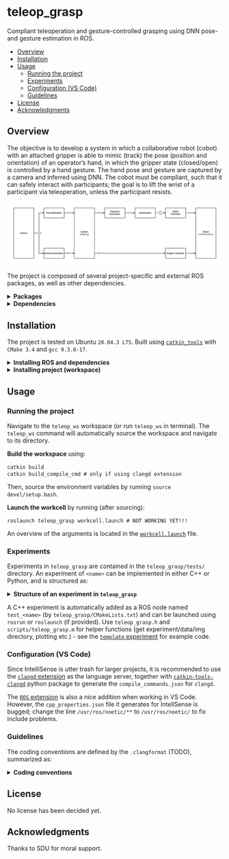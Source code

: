 # teleop_grasp
Compliant teleoperation and gesture-controlled grasping using DNN pose- and gesture estimation in ROS.

* [Overview](#overview)
* [Installation](#installation)
* [Usage](#usage)
	+ [Running the project](#running-the-project)
	+ [Experiments](#experiments)
	+ [Configuration (VS Code)](#configuration-vs-code)
	+ [Guidelines](#guidelines)
* [License](#license)
* [Acknowledgments](#acknowledgments)

## Overview

The objective is to develop a system in which a collaborative robot (cobot) with an attached gripper is able to mimic (track) the pose (position and orientation) of an operator’s hand, in which the gripper state (closed/open) is controlled by a hand gesture. The hand pose and gesture are captured by a camera and inferred using DNN. The cobot must be compliant, such that it can safely interact with participants; the goal is to lift the wrist of a participant via teleoperation, unless the participant resists.

![rovi-workcell](teleop_grasp/assets/img/teleop-grasp-pipeline.png)

The project is composed of several project-specific and external ROS packages, as well as other dependencies.

<details>
<summary><strong>Packages</strong></summary></br>

| Package         | Description                                                        |
|-----------------|--------------------------------------------------------------------|
|  `teleop_grasp` | Integration of packages to provide a teleoperation/grasp pipeline. |
| `arm_pose_est`  | Estimation of human arm pose using DNN.                            |
| `gesture_est`   | Estimation of gesture of human hand.                               |
| `franka_ros`    | Integration of Franka Panda into ROS/Gazebo.                       |
| `ros_utils`     | Collection of modern utilities for the ROS/Gazebo/MoveIt workflow. |
| `ros_testing`   | Simple framework for experiments in ROS.                           |
| `qp_oases`      |                                                                    |

For more information, please refer to the `README.md` of a specific package.

</details>

<details>
<summary><strong>Dependencies</strong></summary></br>

* [ROS (noetic)][ros] - framework for robot operation
* [Gazebo][gazebo] - robot simulation environment
* [rosdep] - management of ROS system dependecies
* [vcstool] - automated workspace configuration
* [catkin_tools] - command line tools for working with catkin workspaces

</details>

## Installation

The project is tested on Ubuntu `20.04.3 LTS`. Built using [`catkin_tools`][catkin_tools] with `CMake 3.4` and `gcc 9.3.0-17`.

<details>
<summary><strong>Installing ROS and dependencies</strong></summary></br>

1) Install ROS (Desktop-Full Install) and `rosdep` ([guide](http://wiki.ros.org/noetic/Installation/Ubuntu))
2) Install `vcstool` ([guide](https://github.com/dirk-thomas/vcstool#how-to-install-vcstool))
```
sudo apt install python3-vcstool
```
3) Install `catkin_tools` ([guide](https://catkin-tools.readthedocs.io/en/latest/installing.html#installing-on-ubuntu-with-apt-get))
```
sudo apt install python3-catkin-tools
```
4) Make sure you have Git SSH configured properly as per [this guide](https://docs.github.com/en/github/authenticating-to-github/connecting-to-github-with-ssh).

</details>

<details>
<summary><strong>Installing project (workspace)</strong></summary></br>

Navigate to where the workspace should be created (e.g. `~/Desktop`) and run:

```
wget --no-check-certificate --content-disposition https://github.com/teleop-grasp/teleop_grasp/raw/main/setup.bash && chmod +x setup.bash && source setup.bash
```
<!-- 
If the above doesn't work, then download [`setup.bash`](https://github.com/martinandrovich/rovi_system/raw/main/setup.bash) (← right click and save as) to where the workspace should be created. Open a terminal, navigate to the file, make it executable with `chmod +x setup.bash`, and execute the file in the current shell as `source setup.bash`. -->

</details>

## Usage

### Running the project

Navigate to the `teleop_ws` workspace (or run `teleop_ws` in terminal). The `teleop_ws` command will automatically source the workspace and navigate to its directory.

**Build the workspace** using:

```
catkin build
catkin build_compile_cmd # only if using clangd extension
```

Then, source the environment variables by running `source devel/setup.bash`. 

**Launch the workcell** by running (after sourcing):

```
roslaunch teleop_grasp workcell.launch # NOT WORKING YET!!!
```

An overview of the arguments is located in the [`workcell.launch`](teleop_grasp/launch/workcell.launch) file.

### Experiments

Experiments in `teleop_grasp` are contained in the `teleop_grasp/tests/` directory. An experiment of `<name>` can be implemented in either C++ or Python, and is structured as:

<details>
<summary><strong>Structure of an experiment in <code>teleop_grasp</code></strong></summary></br>

```
teleop_grasp/tests/                 # directory for all experiments in teleop_grasp
|
└── <name>/                        # experiment directory
    |
    ├── img/                       # exported plots
    ├── data/                      # directory with time-stamped trials
    |   ├── 20210105_000322/      
    |   └── ...
    |
    ├── test_<name>.cpp            # source code for experiment (ROS node named test_<name>)
    ├── test_<name>.py             # python code for experiment
    ├── test_<name>.launch         # launch file for experiment
    ├── test_<name>.m              # MATLAB code for data manipulation/plotting using export_fig
    └── README.md                  # documentation of experiment
```
</details>

A C++ experiment is automatically added as a ROS node named `test_<name>` (by `teleop_grasp/CMakeLists.txt`) and can be launched using `rosrun` or `roslaunch` (if provided). Use `teleop_grasp.h` and `scripts/teleop_grasp.m` for helper functions (get experiment/data/img directory, plotting etc.) - see the [`template` experiment](/teleop_grasp/tests/template) for example code.

### Configuration (VS Code)

Since IntelliSense is utter trash for larger projects, it is recommended to use the [`clangd` extension](https://marketplace.visualstudio.com/items?itemName=llvm-vs-code-extensions.vscode-clangd) as the language server, together with [`catkin-tools-clangd`](https://pypi.org/project/catkin-tools-clangd/) python package to generate the `compile_commands.json` for `clangd`.

The [`ROS` extension](https://marketplace.visualstudio.com/items?itemName=ms-iot.vscode-ros) is also a nice addition when working in VS Code. However, the `cpp_properties.json` file it generates for IntellSense is bugged; change the line `/usr/ros/noetic/**` to `/usr/ros/noetic/` to fix include problems.

### Guidelines

The coding conventions are defined by the `.clangformat` (TODO), summarized as:

<details>
<summary><strong>Coding conventions</code></strong></summary></br>

- Indent with tabs, align with spaces
- Comments in lower-case, add URLs to external resources
- Consistent interfaces accross the project (e.g. args and return values)
- Always review the code and examples of a package before adding new code
- Examples of methods/classes etc. is a must (in `/examples`)
- Commit in blocks of relevant code with short and descriptive messages (typically all lower-case)
- Proper includes, cmake and package manifest
- Segregate code properly in packages; generic utilities go in `ros_utils` pkg
- [ROS Best Practices](https://github.com/leggedrobotics/ros_best_practices/wiki)
</details>

## License

No license has been decided yet.

## Acknowledgments

Thanks to SDU for moral support.

<!-- LINKS -->

[semver]: http://semver.org/
[releases]: about:blank
[changelog]: CHANGELOG.md
[wiki]: about:blank

[ros]: http://wiki.ros.org/noetic
[gazebo]: http://gazebosim.org
[rosdep]: https://wiki.ros.org/rosdep
[vcstool]: https://github.com/dirk-thomas/vcstool
[catkin_tools]: https://catkin-tools.readthedocs.io
[export_fig]: https://se.mathworks.com/matlabcentral/fileexchange/23629-export_fig
[Ghostscript]: https://ghostscript.com/index.html
